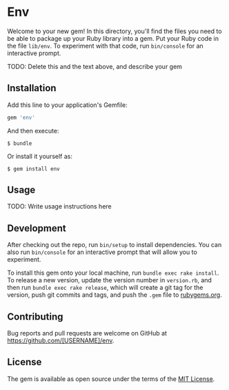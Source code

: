# Env

Welcome to your new gem! In this directory, you'll find the files you need to be able to package up your Ruby library into a gem. Put your Ruby code in the file `lib/env`. To experiment with that code, run `bin/console` for an interactive prompt.

TODO: Delete this and the text above, and describe your gem

## Installation

Add this line to your application's Gemfile:

```ruby
gem 'env'
```

And then execute:

    $ bundle

Or install it yourself as:

    $ gem install env

## Usage

TODO: Write usage instructions here

## Development

After checking out the repo, run `bin/setup` to install dependencies. You can also run `bin/console` for an interactive prompt that will allow you to experiment.

To install this gem onto your local machine, run `bundle exec rake install`. To release a new version, update the version number in `version.rb`, and then run `bundle exec rake release`, which will create a git tag for the version, push git commits and tags, and push the `.gem` file to [rubygems.org](https://rubygems.org).

## Contributing

Bug reports and pull requests are welcome on GitHub at https://github.com/[USERNAME]/env.


## License

The gem is available as open source under the terms of the [MIT License](http://opensource.org/licenses/MIT).


